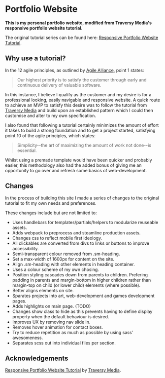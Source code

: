 # Portfolio Website

**This is my personal portfolio website, modified from Traversy Media's responsive portfolio website tutorial.**

The original tutorial series can be found here: [Responsive Portfolio Website Tutorial](https://www.youtube.com/watch?v=gYzHS-n2gqU&list=PLillGF-RfqbYoGoCjKoMOkVznV6aSXKzU).

## Why use a tutorial?

In the 12 agile principles, as outlined by [Agile Alliance](https://www.agilealliance.org/agile101/12-principles-behind-the-agile-manifesto/), point 1 states:

> Our highest priority is to satisfy the customer through early and continuous delivery of valuable software.

In this instance, I believe I qualify as the customer and my desire is for a professional looking, easily navigable and responsive website. A quick route to achieve an MVP to satisfy this desire was to follow the tutorial from [Traversy Media](https://www.traversymedia.com/) and build upon an established pattern which I could then customise and alter to my own specification.

I also found that following a tutorial certainly minimizes the amount of effort it takes to build a strong foundation and to get a project started, satisfying point 10 of the agile principles, which states:

> Simplicity--the art of maximizing the amount of work not done--is essential.

Whilst using a premade template would have been quicker and probably easier, this methodology also had the added bonus of giving me an opportunity to go over and refresh some basics of web-development.

## Changes

In the process of building this site I made a series of changes to the original tutorial to fit my own needs and preferences.

These changes include but are not limited to:

- Uses handlebars for templates/partials/helpers to modularize reuseable assets.
- Adds webpack to preprocess and steamline production assets.
- Changes css to reflect mobile first ideology.
- All clickables are converted from divs to links or buttons to improve accessibility.
- Semi-transparent colour removed from .sm-heading.
- Set a max-width of 1600px for content on the site.
- Align .sm-heading with other elements in heading container.
- Uses a colour scheme of my own chosing.
- Position styling cascades down from parents to children. Prefering padding in parents and margin-bottom in higher children rather than margin-top on child (or lower child) elements (where possible).
- Better aligns elements on site.
- Sparates projects into art, web-development and games development pages.
- Adds highlights on main page. (TODO)
- Changes show class to hide as this prevents having to define display property when the default behaviour is desired.
- Improves UX by removing nav slide in.
- Removes hover animation for contact boxes.
- Try to reduce repetition as much as possible by using sass' awesomeness.
- Separates scss out into individual files per section.

## Acknowledgements

[Responsive Portfolio Website Tutorial](https://www.youtube.com/watch?v=gYzHS-n2gqU&list=PLillGF-RfqbYoGoCjKoMOkVznV6aSXKzU) by [Traversy Media](https://www.traversymedia.com/).
